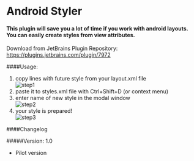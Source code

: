 # Android Styler
#### This plugin will save you a lot of time if you work with android layouts. You can easily create styles from view attributes. 

Download from JetBrains Plugin Repository: https://plugins.jetbrains.com/plugin/7972

####Usage: 
1. copy lines with future style from your layout.xml file <br>
![step1](https://github.com/alexzaitsev/android-styler/blob/master/screenshots/01.jpg)
2. paste it to styles.xml file with Ctrl+Shift+D (or context menu) <br>
3. enter name of new style in the modal window <br>
![step2](https://github.com/alexzaitsev/android-styler/blob/master/screenshots/02.jpg)
4. your style is prepared! <br>
![step3](https://github.com/alexzaitsev/android-styler/blob/master/screenshots/03.jpg)

####Changelog

#####Version: 1.0

  * Pilot version
